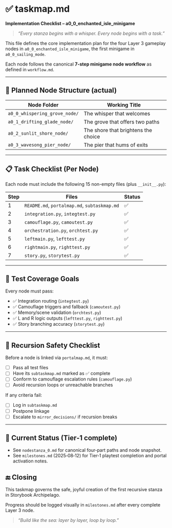 # ✅ taskmap.md  
**Implementation Checklist – a0_0_enchanted_isle_minigame**

> _“Every stanza begins with a whisper. Every node begins with a task.”_

This file defines the core implementation plan for the four Layer 3 gameplay nodes in `a0_0_enchanted_isle_minigame`, the first minigame in `a0_0_sailing_mode`.

Each node follows the canonical **7-step minigame node workflow** as defined in `workflow.md`.

---

## 🧱 Planned Node Structure (actual)

| Node Folder                   | Working Title                       |
|-------------------------------|-------------------------------------|
| `a0_0_whispering_grove_node/` | The whisper that welcomes           |
| `a0_1_drifting_glade_node/`   | The grove that offers two paths     |
| `a0_2_sunlit_shore_node/`     | The shore that brightens the choice |
| `a0_3_wavesong_pier_node/`    | The pier that hums of exits         |

---

## 📋 Task Checklist (Per Node)

Each node must include the following 15 non-empty files (plus `__init__.py`):

| Step | Files                                        | Status |
|------|----------------------------------------------|--------|
| 1    | `README.md`, `portalmap.md`, `subtaskmap.md` | ✅     |
| 2    | `integration.py`, `integtest.py`             | ✅     |
| 3    | `camouflage.py`, `camoutest.py`              | ✅     |
| 4    | `orchestration.py`, `orchtest.py`            | ✅     |
| 5    | `leftmain.py`, `lefttest.py`                 | ✅     |
| 6    | `rightmain.py`, `righttest.py`               | ✅     |
| 7    | `story.py`, `storytest.py`                   | ✅     |

---

## 🧪 Test Coverage Goals

Every node must pass:
- ✅ Integration routing (`integtest.py`)
- ✅ Camouflage triggers and fallback (`camoutest.py`)
- ✅ Memory/scene validation (`orchtest.py`)
- ✅ L and R logic outputs (`lefttest.py`, `righttest.py`)
- ✅ Story branching accuracy (`storytest.py`)

---

## 🧬 Recursion Safety Checklist

Before a node is linked via `portalmap.md`, it must:
- [ ] Pass all test files
- [ ] Have its `subtaskmap.md` marked as ✅ complete
- [ ] Conform to camouflage escalation rules (`camouflage.py`)
- [ ] Avoid recursion loops or unreachable branches

If any criteria fail:
- [ ] Log in `subtaskmap.md`
- [ ] Postpone linkage
- [ ] Escalate to `mirror_decisions/` if recursion breaks

---

## 📌 Current Status (Tier‑1 complete)

- See `nodestanza_0.md` for canonical four‑part paths and node snapshot.
- See `milestones.md` (2025‑08‑12) for Tier‑1 playtest completion and portal activation notes.

## 🔚 Closing

This taskmap governs the safe, joyful creation of the first recursive stanza in Storybook Archipelago.

Progress should be logged visually in `milestones.md` after every complete Layer 3 node.

> _“Build like the sea: layer by layer, loop by loop.”_
